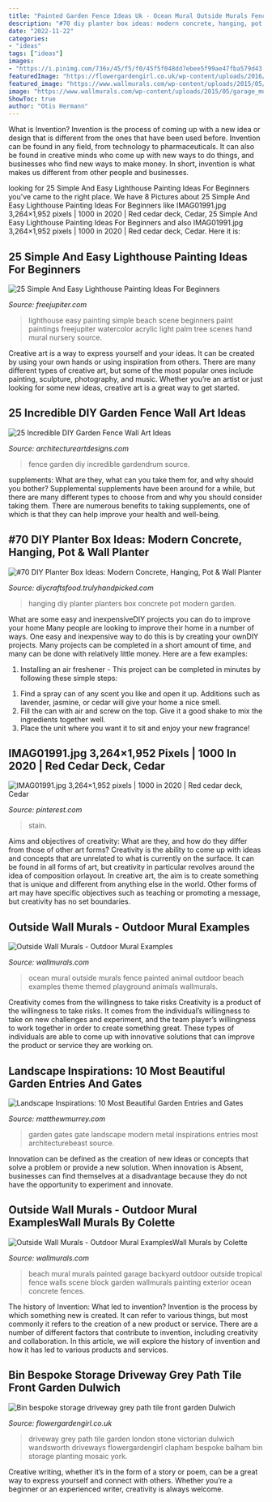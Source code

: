 ```yaml
---
title: "Painted Garden Fence Ideas Uk - Ocean Mural Outside Murals Fence Painted Animal Outdoor Beach Examples Theme Themed Playground Animals Wallmurals"
description: "#70 diy planter box ideas: modern concrete, hanging, pot &amp; wall planter"
date: "2022-11-22"
categories:
- "ideas"
tags: ["ideas"]
images:
- "https://i.pinimg.com/736x/45/f5/f0/45f5f048dd7ebee5f99ae47fba579d43.jpg"
featuredImage: "https://flowergardengirl.co.uk/wp-content/uploads/2016/05/London-Victorian-mosaic-black-white-path-tile-driveway-grey-planting-York-stone-Dulwich.jpg"
featured_image: "https://www.wallmurals.com/wp-content/uploads/2015/05/garage_mural_beach_scene1.jpg"
image: "https://www.wallmurals.com/wp-content/uploads/2015/05/garage_mural_beach_scene1.jpg"
ShowToc: true
author: "Otis Hermann"
---
```



What is Invention?
Invention is the process of coming up with a new idea or design that is different from the ones that have been used before. Invention can be found in any field, from technology to pharmaceuticals. It can also be found in creative minds who come up with new ways to do things, and businesses who find new ways to make money. In short, invention is what makes us different from other people and businesses.

	

		
looking for 25 Simple And Easy Lighthouse Painting Ideas For Beginners you've came to the right place. We have 8 Pictures about 25 Simple And Easy Lighthouse Painting Ideas For Beginners like IMAG01991.jpg 3,264×1,952 pixels | 1000 in 2020 | Red cedar deck, Cedar, 25 Simple And Easy Lighthouse Painting Ideas For Beginners and also IMAG01991.jpg 3,264×1,952 pixels | 1000 in 2020 | Red cedar deck, Cedar. Here it is:
		
    
## 25 Simple And Easy Lighthouse Painting Ideas For Beginners

<img loading=lazy src="http://www.freejupiter.com/wp-content/uploads/2018/04/Simple-And-Easy-Lighthouse-Painting-Ideas-15.jpg" onerror="this.onerror=null;this.src='https://tse3.mm.bing.net/th?id=OIP.ldYBNPLNj2uHEtgtt-M61AHaNB&amp;pid=15.1';" alt="25 Simple And Easy Lighthouse Painting Ideas For Beginners">

_Source: freejupiter.com_

>lighthouse easy painting simple beach scene beginners paint paintings freejupiter watercolor acrylic light palm tree scenes hand mural nursery source. 

	

Creative art is a way to express yourself and your ideas. It can be created by using your own hands or using inspiration from others. There are many different types of creative art, but some of the most popular ones include painting, sculpture, photography, and music. Whether you’re an artist or just looking for some new ideas, creative art is a great way to get started.

    
## 25 Incredible DIY Garden Fence Wall Art Ideas

<img loading=lazy src="https://www.architectureartdesigns.com/wp-content/uploads/2014/04/52.jpg" onerror="this.onerror=null;this.src='https://tse3.mm.bing.net/th?id=OIP.7q9O99RbA7tKF3IhTvJ8vgHaNI&amp;pid=15.1';" alt="25 Incredible DIY Garden Fence Wall Art Ideas">

_Source: architectureartdesigns.com_

>fence garden diy incredible gardendrum source. 

	

supplements: What are they, what can you take them for, and why should you bother?
Supplemental supplements have been around for a while, but there are many different types to choose from and why you should consider taking them. There are numerous benefits to taking supplements, one of which is that they can help improve your health and well-being.

    
## #70 DIY Planter Box Ideas: Modern Concrete, Hanging, Pot &amp; Wall Planter

<img loading=lazy src="http://diycraftsfood.trulyhandpicked.com/wp-content/uploads/2016/11/DIY-Wall-planters-and-hanging-pots-2.jpg" onerror="this.onerror=null;this.src='https://tse2.mm.bing.net/th?id=OIP.XlLRpeflinMkbDRSuzee_QHaLH&amp;pid=15.1';" alt="#70 DIY Planter Box Ideas: Modern Concrete, Hanging, Pot &amp; Wall Planter">

_Source: diycraftsfood.trulyhandpicked.com_

>hanging diy planter planters box concrete pot modern garden. 

	

What are some easy and inexpensiveDIY projects you can do to improve your home
Many people are looking to improve their home in a number of ways. One easy and inexpensive way to do this is by creating your ownDIY projects. Many projects can be completed in a short amount of time, and many can be done with relatively little money. Here are a few examples: 
1. Installing an air freshener - This project can be completed in minutes by following these simple steps: 

1) Find a spray can of any scent you like and open it up. Additions such as lavender, jasmine, or cedar will give your home a nice smell. 
2) Fill the can with air and screw on the top. Give it a good shake to mix the ingredients together well. 
3) Place the unit where you want it to sit and enjoy your new fragrance!

    
## IMAG01991.jpg 3,264×1,952 Pixels | 1000 In 2020 | Red Cedar Deck, Cedar

<img loading=lazy src="https://i.pinimg.com/736x/45/f5/f0/45f5f048dd7ebee5f99ae47fba579d43.jpg" onerror="this.onerror=null;this.src='https://tse3.mm.bing.net/th?id=OIP.zVQl0XFwiBx9OCqcYECbbwHaEb&amp;pid=15.1';" alt="IMAG01991.jpg 3,264×1,952 pixels | 1000 in 2020 | Red cedar deck, Cedar">

_Source: pinterest.com_

>stain. 

	

Aims and objectives of creativity: What are they, and how do they differ from those of other art forms?
Creativity is the ability to come up with ideas and concepts that are unrelated to what is currently on the surface. It can be found in all forms of art, but creativity in particular revolves around the idea of composition orlayout. In creative art, the aim is to create something that is unique and different from anything else in the world. Other forms of art may have specific objectives such as teaching or promoting a message, but creativity has no set boundaries.

    
## Outside Wall Murals - Outdoor Mural Examples

<img loading=lazy src="https://www.wallmurals.com/wp-content/uploads/2015/05/ocean_animal_painted_fence_mural-640x480.png" onerror="this.onerror=null;this.src='https://tse2.mm.bing.net/th?id=OIP.oCDqTPxjwKio95N6bMJ71wHaFj&amp;pid=15.1';" alt="Outside Wall Murals - Outdoor Mural Examples">

_Source: wallmurals.com_

>ocean mural outside murals fence painted animal outdoor beach examples theme themed playground animals wallmurals. 

	

Creativity comes from the willingness to take risks
Creativity is a product of the willingness to take risks. It comes from the individual’s willingness to take on new challenges and experiment, and the team player’s willingness to work together in order to create something great. These types of individuals are able to come up with innovative solutions that can improve the product or service they are working on.

    
## Landscape Inspirations: 10 Most Beautiful Garden Entries And Gates

<img loading=lazy src="http://matthewmurrey.com/wp-content/uploads/2015/05/ExpensiveLife.jpg" onerror="this.onerror=null;this.src='https://tse4.mm.bing.net/th?id=OIP.B9OVu1jLoADYiEfhJxUebQHaLJ&amp;pid=15.1';" alt="Landscape Inspirations: 10 Most Beautiful Garden Entries and Gates">

_Source: matthewmurrey.com_

>garden gates gate landscape modern metal inspirations entries most architecturebeast source. 

	

Innovation can be defined as the creation of new ideas or concepts that solve a problem or provide a new solution. When innovation is Absent, businesses can find themselves at a disadvantage because they do not have the opportunity to experiment and innovate.

    
## Outside Wall Murals - Outdoor Mural ExamplesWall Murals By Colette

<img loading=lazy src="https://www.wallmurals.com/wp-content/uploads/2015/05/garage_mural_beach_scene1.jpg" onerror="this.onerror=null;this.src='https://tse2.mm.bing.net/th?id=OIP.QmpTkgWof1mgWbMm-QTADQHaFj&amp;pid=15.1';" alt="Outside Wall Murals - Outdoor Mural ExamplesWall Murals by Colette">

_Source: wallmurals.com_

>beach mural murals painted garage backyard outdoor outside tropical fence walls scene block garden wallmurals painting exterior ocean concrete fences. 

	

The history of Invention: What led to invention?
Invention is the process by which something new is created. It can refer to various things, but most commonly it refers to the creation of a new product or service. There are a number of different factors that contribute to invention, including creativity and collaboration. In this article, we will explore the history of invention and how it has led to various products and services.

    
## Bin Bespoke Storage Driveway Grey Path Tile Front Garden Dulwich

<img loading=lazy src="https://flowergardengirl.co.uk/wp-content/uploads/2016/05/London-Victorian-mosaic-black-white-path-tile-driveway-grey-planting-York-stone-Dulwich.jpg" onerror="this.onerror=null;this.src='https://tse2.mm.bing.net/th?id=OIP.xIQFQqBamYcd-nefBMbnPQHaEg&amp;pid=15.1';" alt="Bin bespoke storage driveway grey path tile front garden Dulwich">

_Source: flowergardengirl.co.uk_

>driveway grey path tile garden london stone victorian dulwich wandsworth driveways flowergardengirl clapham bespoke balham bin storage planting mosaic york. 

	

Creative writing, whether it’s in the form of a story or poem, can be a great way to express yourself and connect with others. Whether you’re a beginner or an experienced writer, creativity is always welcome.

